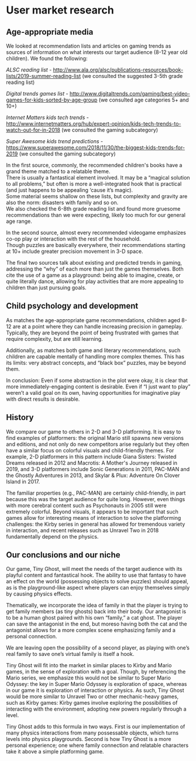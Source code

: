 # User market research

## Age-appropriate media

We looked at recommendation lists and articles on gaming trends as sources of information on what interests our target audience (8-12 year old children).  We found the following:

_ALSC reading list_ - http://www.ala.org/alsc/publications-resources/book-lists/2019-summer-reading-list
(we consulted the suggested 3-5th grade reading list)

_Digital trends games list_ - http://www.digitaltrends.com/gaming/best-video-games-for-kids-sorted-by-age-group
(we consulted age categories 5+ and 10+)

_Internet Matters kids tech trends_ - http://www.internetmatters.org/hub/expert-opinion/kids-tech-trends-to-watch-out-for-in-2018
(we consulted the gaming subcategory)

_Super Awesome kids trend predictions_ - https://www.superawesome.com/2018/11/30/the-biggest-kids-trends-for-2019
(we consulted the gaming subcategory)

In the first source, commonly, the recommended children's books have a grand theme matched to a relatable theme.\
There is usually a fantastical element involved.  It may be a “magical solution to all problems,” but often is more a well-integrated hook that is practical (and just happens to be appealing ‘cause it’s magic).\
Some material seems shallow on these lists, but complexity and gravity are also the norm: disasters with family and so on.\
We also checked the 6-8th grade reading list and found more gruesome recommendations than we were expecting, likely too much for our general age range.

In the second source, almost every recommended videogame emphasizes co-op play or interaction with the rest of the household.\
Though puzzles are basically everywhere, their recommendations starting at 10+ include greater precision movement in 3-D space.

The final two sources talk about existing and predicted trends in gaming, addressing the “why” of each more than just the games themselves.  Both cite the use of a game as a playground: being able to imagine, create, or quite literally dance, allowing for play activities that are more appealing to children than just pursuing goals.

## Child psychology and development

As matches the age-appropriate game recommendations, children aged 8-12 are at a point where they can handle increasing precision in gameplay.  Typically, they are beyond the point of being frustrated with games that require complexity, but are still learning.

Additionally, as matches both game and literary recommendations, such children are capable mentally of handling more complex themes.  This has its limits: very abstract concepts, and “black box” puzzles, may be beyond them.

In conclusion: Even if some abstraction in the plot were okay, it is clear that more immediately-engaging content is desirable.  Even if “I just want to play” weren’t a valid goal on its own, having opportunities for imaginative play with direct results is desirable.

## History

We compare our game to others in 2-D and 3-D platforming.  It is easy to find examples of platformers: the original Mario still spawns new versions and editions, and not only do new competitors arise regularly but they often have a similar focus on colorful visuals and child-friendly themes.  For example, 2-D platformers in this pattern include Giana Sisters: Twisted Dreams released in 2012 and Macrotis: A Mother's Journey released in 2019, and 3-D platformers include Sonic Generations in 2011, PAC-MAN and the Ghostly Adventures in 2013, and Skylar & Plux: Adventure On Clover Island in 2017.

The familiar properties (e.g., PAC-MAN) are certainly child-friendly, in part because this was the target audience for quite long.  However, even things with more cerebral content such as Psychonauts in 2005 still were extremely colorful.  Beyond visuals, it appears to be important that such games allow for interesting means of interaction to solve the platforming challenges: the Kirby series in general has allowed for tremendous variety in interaction, and recent releases such as Unravel Two in 2018 fundamentally depend on the physics.

## Our conclusions and our niche

Our game, Tiny Ghost, will meet the needs of the target audience with its playful content and fantastical hook.  The ability to use that fantasy to have an effect on the world (possessing objects to solve puzzles) should appeal, as is the playground-like aspect where players can enjoy themselves simply by causing physics effects.

Thematically, we incorporate the idea of family in that the player is trying to get family members (as tiny ghosts) back into their body.  Our antagonist is to be a human ghost paired with his own “family,” a cat ghost.  The player can save the antagonist in the end, but moreso having both the cat and the antagonist allows for a more complex scene emphasizing family and a personal connection.

We are leaving open the possibility of a second player, as playing with one’s real family to save one’s virtual family is itself a hook.

Tiny Ghost will fit into the market in similar places to Kirby and Mario games, in the sense of exploration with a goal.  Though, by referencing the Mario series, we emphasize this would not be similar to Super Mario Odyssey: the key in Super Mario Odyssey is exploration of space, whereas in our game it is exploration of interaction or physics.  As such, Tiny Ghost would be more similar to Unravel Two or other mechanic-heavy games, such as Kirby games: Kirby games involve exploring the possibilities of interacting with the environment, adopting new powers regularly through a level.

Tiny Ghost adds to this formula in two ways.  First is our implementation of many physics interactions from many possessable objects, which turns levels into physics playgrounds.  Second is how Tiny Ghost is a more personal experience; one where family connection and relatable characters take it above a simple platforming game.
